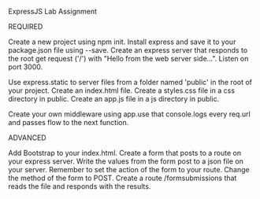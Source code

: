 ExpressJS Lab Assignment

REQUIRED

Create a new project using npm init.
Install express and save it to your package.json file using --save.
Create an express server that responds to the root get request ('/') with "Hello from the web server side...".
Listen on port 3000.

Use express.static to server files from a folder named 'public' in the root of your project.
Create an index.html file.
Create a styles.css file in a css directory in public.
Create an app.js file in a js directory in public.

Create your own middleware using app.use that console.logs every req.url and passes flow to the next function.

ADVANCED

Add Bootstrap to your index.html.
Create a form that posts to a route on your express server.
Write the values from the form post to a json file on your server.
Remember to set the action of the form to your route.
Change the method of the form to POST.
Create a route /formsubmissions that reads the file and responds with the results.
